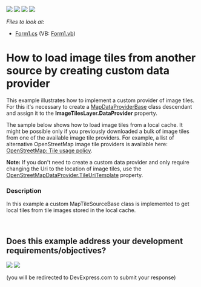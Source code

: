 <!-- default badges list -->
![](https://img.shields.io/endpoint?url=https://codecentral.devexpress.com/api/v1/VersionRange/128576605/13.1.6%2B)
[![](https://img.shields.io/badge/Open_in_DevExpress_Support_Center-FF7200?style=flat-square&logo=DevExpress&logoColor=white)](https://supportcenter.devexpress.com/ticket/details/E4758)
[![](https://img.shields.io/badge/📖_How_to_use_DevExpress_Examples-e9f6fc?style=flat-square)](https://docs.devexpress.com/GeneralInformation/403183)
[![](https://img.shields.io/badge/💬_Leave_Feedback-feecdd?style=flat-square)](#does-this-example-address-your-development-requirementsobjectives)
<!-- default badges end -->
<!-- default file list -->
*Files to look at*:

* [Form1.cs](./CS/CustomProvider/Form1.cs) (VB: [Form1.vb](./VB/CustomProvider/Form1.vb))
<!-- default file list end -->
# How to load image tiles from another source by creating custom data provider


<p>This example illustrates how to implement a custom provider of image tiles. For this it's necessary to create a <a href="http://help.devexpress.com/#WindowsForms/clsDevExpressXtraMapMapDataProviderBasetopic"><u>MapDataProviderBase</u></a> class descendant and assign it to the <strong>ImageTilesLayer.DataProvider</strong> property.</p>
<p>The sample below shows how to load image tiles from a local cache. It might be possible only if you previously downloaded a bulk of image tiles from one of the available image tile providers. For example, a list of alternative OpenStreetMap image tile providers is available here: <a href="http://wiki.openstreetmap.org/wiki/Tile_usage_policy#Alternative_OpenStreetMap_Tile_Providers">OpenStreetMap: Tile usage policy</a>.</p>
<p><strong>Note:</strong> If you don't need to create a custom data provider and only require changing the Uri to the location of image tiles, use the <a href="https://documentation.devexpress.com/#WindowsForms/DevExpressXtraMapOpenStreetMapDataProvider_TileUriTemplatetopic">OpenStreetMapDataProvider.TileUriTemplate</a> property.</p>


<h3>Description</h3>

<p>In this example a custom MapTileSourceBase class is implemented to get local tiles from tile images stored in the local cache. </p>

<br/>


<!-- feedback -->
## Does this example address your development requirements/objectives?

[<img src="https://www.devexpress.com/support/examples/i/yes-button.svg"/>](https://www.devexpress.com/support/examples/survey.xml?utm_source=github&utm_campaign=winforms-map-load-image-tiles-from-custom-source&~~~was_helpful=yes) [<img src="https://www.devexpress.com/support/examples/i/no-button.svg"/>](https://www.devexpress.com/support/examples/survey.xml?utm_source=github&utm_campaign=winforms-map-load-image-tiles-from-custom-source&~~~was_helpful=no)

(you will be redirected to DevExpress.com to submit your response)
<!-- feedback end -->

